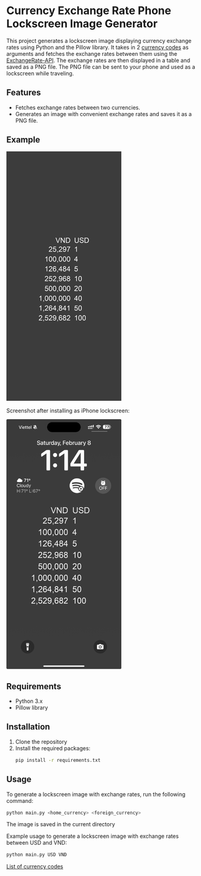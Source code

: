 # Currency Exchange Rate Phone Lockscreen Image Generator

This project generates a lockscreen image displaying currency exchange rates using Python and the Pillow library. It
takes in 2 [currency codes](https://en.wikipedia.org/wiki/ISO_4217#Active_codes_(list_one)) as arguments and fetches the
exchange rates between them using the [ExchangeRate-API](https://www.exchangerate-api.com/). The exchange rates are then
displayed in a table and saved as a PNG file. The PNG file can be sent to your phone and used as a lockscreen while
traveling.

## Features

- Fetches exchange rates between two currencies.
- Generates an image with convenient exchange rates and saves it as a PNG file.

## Example

<img src="readme_example.png" alt="example" width="300"/>

Screenshot after installing as iPhone lockscreen:

<img src="readme_example_screenshot.jpg" alt="example" width="300"/>


## Requirements

- Python 3.x
- Pillow library

## Installation

1. Clone the repository
2. Install the required packages:
    ```sh
    pip install -r requirements.txt
    ```

## Usage

To generate a lockscreen image with exchange rates, run the following command:

```sh
python main.py <home_currency> <foreign_currency>
```
The image is saved in the current directory

Example usage to generate a lockscreen image with exchange rates between USD and VND:

```sh
python main.py USD VND
```

[List of currency codes](https://en.wikipedia.org/wiki/ISO_4217#Active_codes_(list_one)) 
